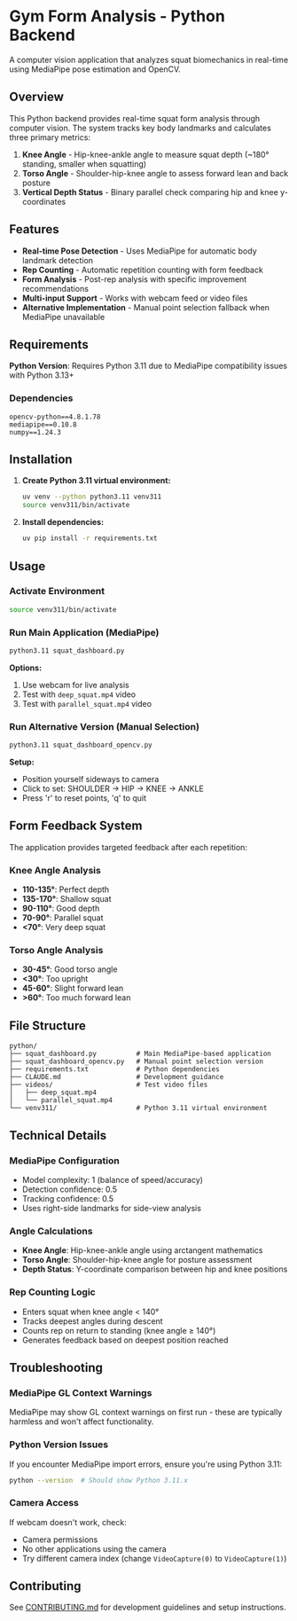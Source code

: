 # Gym Form Analysis - Python Backend

A computer vision application that analyzes squat biomechanics in real-time using MediaPipe pose estimation and OpenCV.

## Overview

This Python backend provides real-time squat form analysis through computer vision. The system tracks key body landmarks and calculates three primary metrics:

1. **Knee Angle** - Hip-knee-ankle angle to measure squat depth (~180° standing, smaller when squatting)
2. **Torso Angle** - Shoulder-hip-knee angle to assess forward lean and back posture  
3. **Vertical Depth Status** - Binary parallel check comparing hip and knee y-coordinates

## Features

- **Real-time Pose Detection** - Uses MediaPipe for automatic body landmark detection
- **Rep Counting** - Automatic repetition counting with form feedback
- **Form Analysis** - Post-rep analysis with specific improvement recommendations
- **Multi-input Support** - Works with webcam feed or video files
- **Alternative Implementation** - Manual point selection fallback when MediaPipe unavailable

## Requirements

**Python Version**: Requires Python 3.11 due to MediaPipe compatibility issues with Python 3.13+

### Dependencies

```
opencv-python==4.8.1.78
mediapipe==0.10.8
numpy==1.24.3
```

## Installation

1. **Create Python 3.11 virtual environment:**
   ```bash
   uv venv --python python3.11 venv311
   source venv311/bin/activate
   ```

2. **Install dependencies:**
   ```bash
   uv pip install -r requirements.txt
   ```

## Usage

### Activate Environment
```bash
source venv311/bin/activate
```

### Run Main Application (MediaPipe)
```bash
python3.11 squat_dashboard.py
```

**Options:**
1. Use webcam for live analysis
2. Test with `deep_squat.mp4` video
3. Test with `parallel_squat.mp4` video

### Run Alternative Version (Manual Selection)
```bash
python3.11 squat_dashboard_opencv.py
```

**Setup:**
- Position yourself sideways to camera
- Click to set: SHOULDER → HIP → KNEE → ANKLE
- Press 'r' to reset points, 'q' to quit

## Form Feedback System

The application provides targeted feedback after each repetition:

### Knee Angle Analysis
- **110-135°**: Perfect depth
- **135-170°**: Shallow squat
- **90-110°**: Good depth
- **70-90°**: Parallel squat
- **<70°**: Very deep squat

### Torso Angle Analysis
- **30-45°**: Good torso angle
- **<30°**: Too upright
- **45-60°**: Slight forward lean
- **>60°**: Too much forward lean

## File Structure

```
python/
├── squat_dashboard.py          # Main MediaPipe-based application
├── squat_dashboard_opencv.py   # Manual point selection version
├── requirements.txt            # Python dependencies
├── CLAUDE.md                   # Development guidance
├── videos/                     # Test video files
│   ├── deep_squat.mp4
│   └── parallel_squat.mp4
└── venv311/                    # Python 3.11 virtual environment
```

## Technical Details

### MediaPipe Configuration
- Model complexity: 1 (balance of speed/accuracy)
- Detection confidence: 0.5
- Tracking confidence: 0.5
- Uses right-side landmarks for side-view analysis

### Angle Calculations
- **Knee Angle**: Hip-knee-ankle angle using arctangent mathematics
- **Torso Angle**: Shoulder-hip-knee angle for posture assessment
- **Depth Status**: Y-coordinate comparison between hip and knee positions

### Rep Counting Logic
- Enters squat when knee angle < 140°
- Tracks deepest angles during descent
- Counts rep on return to standing (knee angle ≥ 140°)
- Generates feedback based on deepest position reached

## Troubleshooting

### MediaPipe GL Context Warnings
MediaPipe may show GL context warnings on first run - these are typically harmless and won't affect functionality.

### Python Version Issues
If you encounter MediaPipe import errors, ensure you're using Python 3.11:
```bash
python --version  # Should show Python 3.11.x
```

### Camera Access
If webcam doesn't work, check:
- Camera permissions
- No other applications using the camera
- Try different camera index (change `VideoCapture(0)` to `VideoCapture(1)`)

## Contributing

See [CONTRIBUTING.md](CONTRIBUTING.md) for development guidelines and setup instructions.